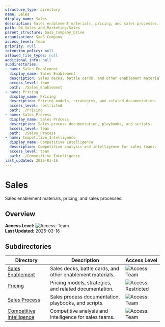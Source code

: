 ```yaml
---
structure_type: directory
name: Sales
display_name: Sales
description: Sales enablement materials, pricing, and sales processes.
path: 04_Sales_and_Marketing/Sales
parent_structure: SaaS_Company_Drive
organization: SaaS Company
access_level: team
priority: null
retention_policy: null
allowed_file_types: null
additional_info: null
subdirectories:
- name: Sales_Enablement
  display_name: Sales Enablement
  description: Sales decks, battle cards, and other enablement materials.
  access_level: team
  path: ./Sales_Enablement
- name: Pricing
  display_name: Pricing
  description: Pricing models, strategies, and related documentation.
  access_level: restricted
  path: ./Pricing
- name: Sales_Process
  display_name: Sales Process
  description: Sales process documentation, playbooks, and scripts.
  access_level: team
  path: ./Sales_Process
- name: Competitive_Intelligence
  display_name: Competitive Intelligence
  description: Competitive analysis and intelligence for sales teams.
  access_level: team
  path: ./Competitive_Intelligence
last_updated: 2025-03-16
---
```


# Sales

Sales enablement materials, pricing, and sales processes.

## Overview

**Access Level:** ![Access: Team](https://img.shields.io/badge/Access-Team-blue)  
**Last Updated:** 2025-03-16  

## Subdirectories

| Directory | Description | Access Level |
|-----------|-------------|--------------|
| [Sales Enablement](./Sales_Enablement/) | Sales decks, battle cards, and other enablement materials. | ![Access: Team](https://img.shields.io/badge/Access-Team-blue) |
| [Pricing](./Pricing/) | Pricing models, strategies, and related documentation. | ![Access: Restricted](https://img.shields.io/badge/Access-Restricted-yellow) |
| [Sales Process](./Sales_Process/) | Sales process documentation, playbooks, and scripts. | ![Access: Team](https://img.shields.io/badge/Access-Team-blue) |
| [Competitive Intelligence](./Competitive_Intelligence/) | Competitive analysis and intelligence for sales teams. | ![Access: Team](https://img.shields.io/badge/Access-Team-blue) |
